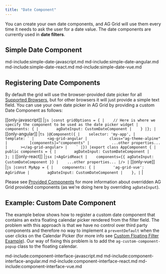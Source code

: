 ```yaml
---
title: "Date Component"
---
```


You can create your own date components, and AG Grid will use them every time it needs to ask the user for a date value. The date components are currently used in **date filters**.

## Simple Date Component

md-include:simple-date-javascript.md
md-include:simple-date-angular.md
md-include:simple-date-react.md
md-include:simple-date-vue.md

## Registering Date Components

By default the grid will use the browser-provided date picker for all [Supported Browsers](/supported-browsers/), but for other browsers it will just provide a simple text field. You can use your own date picker in AG Grid by providing a custom Date Component as follows:

[[only-javascript]]
|```js
|const gridOptions = {
|    // Here is where we specify the component to be used as the date picker widget
|    components: {
|        agDateInput: CustomDateComponent
|    }
|};
|```
[[only-angular]]
|```ts
|@Component({
|    selector: 'my-app',
|    template: `
|      <ag-grid-angular
|          class="ag-theme-alpine"
|          [components]="components"
|          ...other properties...  
|      ></ag-grid-angular>
|    `
|})
|export class AppComponent {
|    public components = {
|        agDateInput: CustomDateComponent
|    };
|```
[[only-react]]
|```jsx
|<AgGridReact
|    components={{ agDateInput: CustomDateComponent }}
|    ...other properties...
|/>
|```
[[only-vue]]
|```js
|const MyApp = {
|    components: {
|        'ag-grid-vue': AgGridVue
|        agDateInput: CustomDateComponent
|    },
|```
|
 
Please see [Provided Components](../components/#grid-provided-components) for more information about overridden AG Grid provided components (as we're doing here
by overriding `agDateInput`).

## Example: Custom Date Component

The example below shows how to register a custom date component that contains an extra floating calendar picker rendered from the filter field. The problem with this approach is that we have no control over third party components and therefore no way to implement a `preventDefault` when the user clicks on the Calendar Picker (for more info see [Custom Floating Filter Example](/component-floating-filter/#example-custom-floating-filter)). Our way of fixing this problem is to add the `ag-custom-component-popup` class to the floating calendar.

<grid-example title='Custom Date Component' name='custom-date' type='generated' options='{ "extras": ["fontawesome", "flatpickr"] }'></grid-example>



md-include:component-interface-javascript.md
md-include:component-interface-angular.md
md-include:component-interface-react.md
md-include:component-interface-vue.md

<interface-documentation interfaceName='IDateParams' overridesrc='component-date/resources/dateParams.json' ></interface-documentation>



